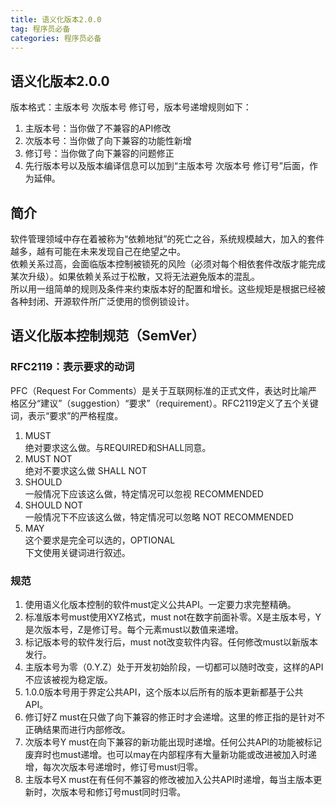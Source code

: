 ```yaml
---
title: 语义化版本2.0.0
tag: 程序员必备
categories: 程序员必备
---
```

## 语义化版本2.0.0
版本格式：主版本号 次版本号 修订号，版本号递增规则如下：  
1. 主版本号：当你做了不兼容的API修改  
2. 次版本号：当你做了向下兼容的功能性新增  
3. 修订号：当你做了向下兼容的问题修正  
4. 先行版本号以及版本编译信息可以加到“主版本号 次版本号 修订号”后面，作为延伸。

## 简介
软件管理领域中存在着被称为“依赖地狱”的死亡之谷，系统规模越大，加入的套件越多，越有可能在未来发现自己在绝望之中。  
依赖关系过高，会面临版本控制被锁死的风险（必须对每个相依套件改版才能完成某次升级）。如果依赖关系过于松散，又将无法避免版本的混乱。  
所以用一组简单的规则及条件来约束版本好的配置和增长。这些规矩是根据已经被各种封闭、开源软件所广泛使用的惯例锁设计。

## 语义化版本控制规范（SemVer）
### RFC2119：表示要求的动词
PFC（Request For Comments）是关于互联网标准的正式文件，表达时比喻严格区分“建议”（suggestion）“要求”（requirement）。RFC2119定义了五个关键词，表示“要求”的严格程度。  
1. MUST  
绝对要求这么做。与REQUIRED和SHALL同意。  
2. MUST NOT  
绝对不要求这么做 SHALL NOT  
3. SHOULD  
一般情况下应该这么做，特定情况可以忽视 RECOMMENDED  
4. SHOULD NOT    
一般情况下不应该这么做，特定情况可以忽略 NOT RECOMMENDED
5. MAY  
这个要求是完全可以选的，OPTIONAL  
下文使用关键词进行叙述。
### 规范
1. 使用语义化版本控制的软件must定义公共API。一定要力求完整精确。  
2. 标准版本号must使用XYZ格式，must not在数字前面补零。X是主版本号，Y是次版本号，Z是修订号。每个元素must以数值来递增。  
3. 标记版本号的软件发行后，must not改变软件内容。任何修改must以新版本发行。  
4. 主版本号为零（0.Y.Z）处于开发初始阶段，一切都可以随时改变，这样的API不应该被视为稳定版。  
5. 1.0.0版本号用于界定公共API，这个版本以后所有的版本更新都基于公共API。  
6. 修订好Z must在只做了向下兼容的修正时才会递增。这里的修正指的是针对不正确结果而进行内部修改。  
7. 次版本号Y must在向下兼容的新功能出现时递增。任何公共API的功能被标记废弃时也must递增。也可以may在内部程序有大量新功能或改进被加入时递增，每次次版本号递增时，修订号must归零。  
8. 主版本号X must在有任何不兼容的修改被加入公共API时递增，每当主版本更新时，次版本号和修订号must同时归零。  
